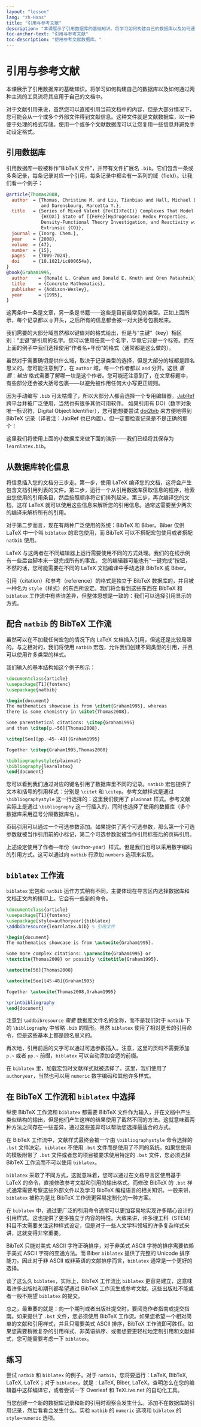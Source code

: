 ```yaml
---
layout: "lesson"
lang: "zh-Hans"
title: "引用与参考文献"
description: "本课展示了引用数据库的基础知识。将学习如何构建自己的数据库以及如何通过两种主流的工具流将其应用于自己的文档中。"
toc-anchor-text: "引用与参考文献"
toc-description: "使用参考文献数据库。"
---
```


# 引用与参考文献

<script>
preincludes = {
 "pre1": {
    "pre0": "learnlatex.bib"
   },
 "pre2": {
    "pre0": "learnlatex.bib"
   }
}
</script>

<span
  class="summary">本课展示了引用数据库的基础知识。将学习如何构建自己的数据库以及如何通过两种主流的工具流将其应用于自己的文档中。</span>

对于文献引用来说，虽然您可以直接引用当前文档中的内容，但是大部分情况下，您可能会从一个或多个外部文件得到文献信息。这种文件就是文献数据库，以一种便于处理的格式存储。使用一个或多个文献数据库可以让您复用一些信息并避免手动设定格式。

## 引用数据库

引用数据库一般被称作“BibTeX 文件”，并带有文件扩展名 `.bib`。它们包含一条或多条记录，每条记录对应一个引用，每条记录中都会有一系列的域（field）。让我们看一个例子：

<!-- {% raw %} -->
```bibtex
@article{Thomas2008,
  author  = {Thomas, Christine M. and Liu, Tianbiao and Hall, Michael B.
             and Darensbourg, Marcetta Y.},
  title   = {Series of Mixed Valent {Fe(II)Fe(I)} Complexes That Model the
             {H(OX)} State of [{FeFe}]Hydrogenase: Redox Properties,
             Density-Functional Theory Investigation, and Reactivity with
             Extrinsic {CO}},
  journal = {Inorg. Chem.},
  year    = {2008},
  volume  = {47},
  number  = {15},
  pages   = {7009-7024},
  doi     = {10.1021/ic800654a},
}
@book{Graham1995,
  author    = {Ronald L. Graham and Donald E. Knuth and Oren Patashnik},
  title     = {Concrete Mathematics},
  publisher = {Addison-Wesley},
  year      = {1995},
}
```
<!-- {% endraw %} -->

这两条中一条是文章，另一条是书籍——这些是目前最常见的类型。正如上面所示，每个记录都以 `@` 开头，之后所有的信息都会被一对大括号包裹起来。

我们需要的大部分域虽然都以键值对的格式给出，但是与“主键”（key）相区别：“主键”是引用的名字。您可以使用任意一个名字，毕竟它只是一个标签。而在上面的例子中我们选择使用“作者名+年份”的格式（通常都是这么做的）。

虽然对于需要确切提供什么域，取决于记录类型的选择，但是大部分的域都是顾名思义的。您可能注意到了，在 `author` 域，每一个作者都以 `and` 分开。这很 _重要_：_输出_ 格式需要了解哪一块是这个作者。您可能还注意到了，在文章标题中，有些部分还会被大括号包裹——以避免被作用任何大小写更正规则。

因为手动编写 `.bib` 可太枯燥了，所以大部分人都会选择一个专用编辑器。[JabRef](https://www.jabref.org) 跨平台并被广泛使用，当然也有很多其他可用软件。
如果引用有 DOI（数字对象唯一标识符，Digital Object Identifier），您可能想要尝试 [doi2bib](https://doi2bib.org) 来方便地得到 BibTeX 记录（译者注：JabRef 也已内置）。但一定要检查记录是不是正确的那个！

这里我们将使用上面的小数据库来做下面的演示——我们已经将其保存为 `learnlatex.bib`。

## 从数据库转化信息

将信息插入您的文档分三步走。第一步，使用 LaTeX 编译您的文档，这将会产生包含文档引用列表的文件。第二步，运行一个从引用数据库获取信息的程序，检索出您使用的引用条目，然后按照顺序将它们排列起来。第三步，再次编译您的文档，这样 LaTeX 就可以使用这些信息来解析您的引用信息。通常这需要至少两次的编译来解析所有的引用。

对于第二步而言，现在有两种广泛使用的系统：BibTeX 和 Biber。Biber 仅供 LaTeX 中一个叫 `biblatex` 的宏包使用，而 BibTeX 可以不搭配宏包使用或者搭配 `natbib` 使用。

LaTeX 与这两者在不同编辑器上运行需要使用不同的方式处理。我们的在线示例有一些后台脚本来一键完成所有的事宜。
您的编辑器可能也有“一键完成”按钮，不然的话，您可能需要在不同的 LaTeX 文档编译中手动选择 BibTeX 或 Biber。

引用（citation）和参考（reference）的格式是独立于 BibTeX 数据库的，并且被一种名为 `style`（样式）的东西所设定。我们将会看到这些东西在 BibTeX 和 `biblatex` 工作流中有些许差异，但整体思想是一致的：我们可以选择引用显示的方式。

## 配合 `natbib` 的 BibTeX 工作流

虽然可以在不加载任何宏包的情况下向 LaTeX 文档插入引用，但这还是比较局限的。与之相对的，我们将使用 `natbib` 宏包，允许我们创建不同类型的引用，并且可以使用许多类型的样式。

我们输入的基本结构如这个例子所示：

```latex
\documentclass{article}
\usepackage[T1]{fontenc}
\usepackage{natbib}

\begin{document}
The mathematics showcase is from \citet{Graham1995}, whereas
there is some chemistry in \citet{Thomas2008}.

Some parenthetical citations: \citep{Graham1995}
and then \citep[p.~56]{Thomas2008}.

\citep[See][pp.~45--48]{Graham1995}

Together \citep{Graham1995,Thomas2008}

\bibliographystyle{plainnat}
\bibliography{learnlatex}
\end{document}
```

您可以看到我们通过对应的键名引用了数据库里不同的记录。`natbib` 宏包提供了文本和括号的引用样式：分别是 `\citet` 和 `\citep`。参考文献样式是通过 `\bibliographystyle` 这一行选择的：这里我们使用了 `plainnat` 样式。参考文献实际上是通过 `\bibliography` 这一行插入的，同时也选择了使用的数据库（多个数据库采用逗号分隔数据库名）。

页码引用可以通过一个可选参数添加。如果提供了两个可选参数，那么第一个可选参数就被当作引用前的小标记，第二个可选参数就被当作引用标签后的页码引用。

上述设定使用了作者—年份（author-year）样式。但是我们也可以采用数字编码的引用方式。这可以通过向 `natbib` 行添加 `numbers` 选项来实现。

## `biblatex` 工作流

`biblatex` 宏包和 `natbib` 运作方式稍有不同，主要体现在导言区内选择数据库和文档正文内的排印上。它会有一些新的命令。

```latex
\documentclass{article}
\usepackage[T1]{fontenc}
\usepackage[style=authoryear]{biblatex}
\addbibresource{learnlatex.bib} % 引用文件

\begin{document}
The mathematics showcase is from \autocite{Graham1995}.

Some more complex citations: \parencite{Graham1995} or
\textcite{Thomas2008} or possibly \citetitle{Graham1995}.

\autocite[56]{Thomas2008}

\autocite[See][45-48]{Graham1995}

Together \autocite{Thomas2008,Graham1995}

\printbibliography
\end{document}
```

注意到 `\addbibresource` _需要_ 数据库文件名的全称，而不是我们对于 `natbib` 下的 `\bibliography` 中省略 `.bib` 的情形。虽然 `biblatex` 使用了相对更长的引用命令，但是这些基本上都是顾名思义的。

再次地，引用前后的文字可以通过可选参数插入。注意，这里的页码不需要添加 `p.~` 或者 `pp.~` 前缀，`biblatex` 可以自动添加合适的前缀。

在 `biblatex` 里，加载宏包时文献样式就被选择了。这里，我们使用了 `authoryear`，当然也可以用 `numeric` 数字编码和其他许多样式。

## 在 BibTeX 工作流和 `biblatex` 中选择

纵使 BibTeX 工作流和 `biblatex` 都需要 BibTeX 文件作为输入，并在文档中产生类似结构的输出，但是他们产生这样的结果使用了截然不同的方法。这就意味着两种方法之间存在一些差异，通过这些差异可以帮助您选择最适合的方式。

在 BibTeX 工作流中，文献样式最终会被一个由 `\bibliographystyle` 命令选择的 `.bst` 文件决定。`biblatex` 不使用 `.bst` 文件而是使用了不同的系统。如果您使用的模板附带了 `.bst` 文件或者您的项目被要求使用特定的 `.bst` 文件，您必须选择 BibTeX 工作流而不可以使用 `biblatex`。

`biblatex` 采取了不同方式，这就意味着，您可以通过在文档导言区使用基于 LaTeX 的命令，直接修改参考文献和引用的输出格式。而修改 BibTeX 的 `.bst` 样式通常需要考察这些外部文件以及学习 BibTeX 编程语言的相关知识。一般来讲，`biblatex` 被称为是比 BibTeX 工作流更容易定制化的一种方案。

在 `biblatex` 中，通过更广泛的引用命令通常可以更加容易地实现许多精心设计的引用样式。这也提供了更多独立于内容的特性。大致来讲，许多理工科（STEM）科目不太需要关注这种样式设定，但是对于一些人文学科领域的许多复杂样式来讲，这就变得非常重要。

BibTeX 只能对美式 ASCII 字符正确排序，对于非美式 ASCII 字符的排序需要依赖于美式 ASCII 字符的变通方法。而 Biber `biblatex` 提供了完整的 Unicode 排序能力。因此对于非 ASCII 或非英语的文献排序而言，`biblatex` 通常是一个更好的选择。

谈了这么久 `biblatex`，实际上，BibTeX 工作流比 `biblatex` 更容易建立，这意味着许多出版社和期刊都希望通过 BibTeX 工作流生成参考文献。这些出版社不能或者一般不期望 `biblatex` 的提交。

总之，最重要的就是：向一个期刊或者出版社提交时，要阅览作者指南或提交指南。如果提供了 `.bst` 文件，您必须使用 BibTeX 工作流。如果您希望一个相对简单的文献和引用样式，并且只需要美式 ASCII 排序，BibTeX 工作流即可胜任。如果您需要稍微复杂的引用样式、非英语排序、或者想要更轻松地定制引用和文献样式，您可能需要考虑一下 `biblatex`。

## 练习

尝试 `natbib` 和 `biblatex` 的例子。对于 `natbib`，您将要运行：LaTeX, BibTeX, LaTeX, LaTeX；对于 `biblatex`，就是：LaTeX, Biber, LaTeX。查明怎么在您的编辑器中这样编译它，或者尝试一下 Overleaf 和 TeXLive.net 的自动化工具。

当您创建一个新的数据库记录和新的引用时观察会发生什么。添加不在数据库的引用记录，然后看看会发生什么。实验 `natbib` 的 `numeric` 选项和 `biblatex` 的 `style=numeric` 选项。
